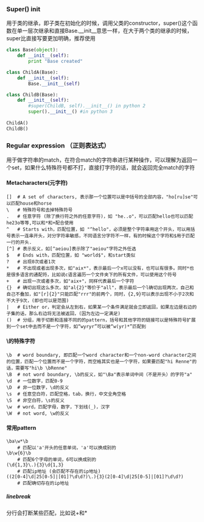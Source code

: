 ### Super() init
用于类的继承，即子类在初始化的时候，调用父类的constructor，super()这个函数在单一层次继承和直接Base.\_\_init\_\_意思一样，在大于两个类的继承的时候，super比直接写要更加明确，推荐使用
```python
class Base(object):
    def __init__(self):
        print "Base created"

class ChildA(Base):
    def __init__(self):
        Base.__init__(self)

class ChildB(Base):
    def __init__(self):
        #super(ChildB, self).__init__() in python 2
        super().__init__() #in python 3
        
ChildA() 
ChildB()
```

### Regular expression （正则表达式）
用于做字符串的match，在符合match的字符串进行某种操作，可以理解为返回一个set，如果什么特殊符号都不打，直接打字符的话，就会返回完全match的字符
#### Metacharacters(元字符)
```
[]  # A set of characters, 表示那一个位置可以是中括号的全部内容，"ho[ru]se"可以匹配house和horse
\   # 特殊符号和去掉特殊符号
.   # 任意字符 (除了换行符之外的任意字符)，如 "he..o"，可以匹配hello也可以匹配he23o等等,可以和*和+配合使用
^   # Starts with，匹配位置，如 "^hello"，必须是整个字符串用这个开头，可以用括号表示一连串开头，对分字符串敏感，不同语言分字符不一样，有的时候这个字符和$用于匹配一行的开头.
[^] # 表示反义，如[^aeiou]表示除了"aeiou"字符之外任选
$   # Ends with，匹配位置，如 "world$"，和start类似
?   # 出现0次或者1次
*   # 不出现或者出现多次，如"aix*"，表示最后一个x可以没有，也可以有很多。同时*也是很多语言的通配符，比如说c语言遍历一个文件夹下的所有文件，可以使用这个符号
+   # 出现一次或者多次，如"aix+"，同样代表最后一个字符
{}  # 确切出现这么多次，如"al{2}"等价于"all"，表示最后一个l确切出现两次，自己和自己不叠加，如"[r]{2}"只能匹配"rrr"的前两个，同时，{2,9}可以表示出现不小于2次和不大于9次，(即也可以是范围)
|   # Either or，判定会从左到右，如果某一个条件满足就会立即返回，如果左边是右边的子集的话，那么右边将无法被返回，(因为左边一定满足)
()  # 分组，用于切断和连接不同的的pattern，括号和其他字符的链接可以是特殊符号扩展到一个set中去而不是一个字符，如“wyryr”可以被“w(yr)*”匹配到
```

#### \的特殊字符
```
\b  # word boundary, 即匹配一个word character和一个non-word character之间的位置，匹配一个位置而不是一个字符，而空格其实也是一个字符，如果要匹配"hi Renne"的话，需要写"hi\b \bRenne"
\B  # not word boundary, \b的反义，如"\Ba"表示单词中间（不是开头）的字符"a"
\d  # 一位数字，匹配0-9
\D  # 非一位数字，\d的反义
\s  # 任意空白符，匹配空格，tab，换行，中文全角空格
\S  # 非空白符，\s的反义
\w  # word，匹配字母，数字，下划线(_)，汉字
\W  # not word, \w的反义
```
#### 常用pattern
```
\ba\w*\b 
    # 匹配以'a'开头的任意单词，'a'可以换成别的
\b\w{6}\b
    # 匹配6个字母的单词，6可以换成别的
(\d{1,3}\.){3}\d{1,3}
    # 匹配ip地址 (会匹配不存在的ip地址)
((2[0-4]\d|25[0-5]|[01]?\d\d?)\.){3}(2[0-4]\d|25[0-5]|[01]?\d\d?)
    # 匹配确切存在的ip地址
```
##### linebreak
分行会打断某些匹配，比如说+和*









